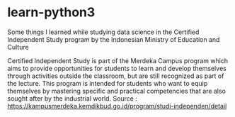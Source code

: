 # learn-python3
Some things I learned while studying data science in the Certified Independent Study program by the Indonesian Ministry of Education and Culture

Certified Independent Study is part of the Merdeka Campus program which aims to provide opportunities for students to learn and develop themselves through activities outside the classroom, but are still recognized as part of the lecture. This program is intended for students who want to equip themselves by mastering specific and practical competencies that are also sought after by the industrial world. Source : https://kampusmerdeka.kemdikbud.go.id/program/studi-independen/detail
